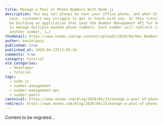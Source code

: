 ```yaml
---
title: Manage a Pool of Phone Numbers With Node.js
description: You may not always be near your office phone, and when this is the
  case, customers may struggle to get in touch with you. In this tutorial, we’ll
  be building an application that uses the Number Management API for Vonage APIs
  to manage multiple masked phone numbers. Each number will redirect calls to
  another number, […]
thumbnail: https://www.nexmo.com/wp-content/uploads/2020/04/Dev_Numbers_Node-js_1200x600.png
author: kevinlewis
published: true
published_at: 2020-04-23T13:59:34
comments: true
category: tutorial
old_categories:
  - developer
  - tutorial
tags:
  - node-js
  - number-management
  - number-management-api
  - number-pools
canonical: https://www.nexmo.com/blog/2020/04/23/manage-a-pool-of-phone-numbers-with-node-js
redirect: https://www.nexmo.com/blog/2020/04/23/manage-a-pool-of-phone-numbers-with-node-js
---
```

Content to be migrated...
